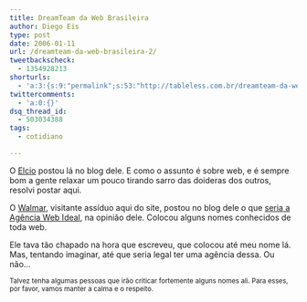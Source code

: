 ```yaml
---
title: DreamTeam da Web Brasileira
author: Diego Eis
type: post
date: 2006-01-11
url: /dreamteam-da-web-brasileira-2/
tweetbackscheck:
  - 1354928213
shorturls:
  - 'a:3:{s:9:"permalink";s:53:"http://tableless.com.br/dreamteam-da-web-brasileira-2";s:7:"tinyurl";s:26:"http://tinyurl.com/43x2a7j";s:4:"isgd";s:19:"http://is.gd/5TDC5m";}'
twittercomments:
  - 'a:0:{}'
dsq_thread_id:
  - 503034388
tags:
  - cotidiano

---
```

O [Elcio][1] postou lá no blog dele. E como o assunto é sobre web, e é sempre bom a gente relaxar um pouco tirando sarro das doideras dos outros, resolvi postar aqui.

O [Walmar][2], visitante assíduo aqui do site, postou no blog dele o que [seria a Agência Web Ideal][3], na opinião dele. Colocou alguns nomes conhecidos de toda web.
  
Ele tava tão chapado na hora que escreveu, que colocou até meu nome lá. Mas, tentando imaginar, até que seria legal ter uma agência dessa. Ou não&#8230; 

<small>Talvez tenha algumas pessoas que irão criticar fortemente alguns nomes ali. Para esses, por favor, vamos manter a calma e o respeito.</small>

 [1]: http://www.elcio.com.br/
 [2]: http://fatorw.com/
 [3]: http://fatorw.com/2006/01/09/a-agencia-web-ideal/